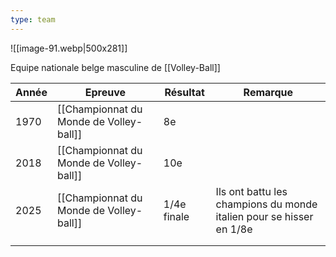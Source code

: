 ```yaml
---
type: team
---
```

![[image-91.webp|500x281]]

Equipe nationale belge masculine de [[Volley-Ball]]

| Année | Epreuve                                 | Résultat    | Remarque                                                            |
| ----- | --------------------------------------- | ----------- | ------------------------------------------------------------------- |
| 1970  | [[Championnat du Monde de Volley-ball]] | 8e          |                                                                     |
| 2018  | [[Championnat du Monde de Volley-ball]] | 10e         |                                                                     |
| 2025  | [[Championnat du Monde de Volley-ball]] | 1/4e finale | Ils ont battu les champions du monde italien pour se hisser en 1/8e |
|       |                                         |             |                                                                     |
|       |                                         |             |                                                                     |
